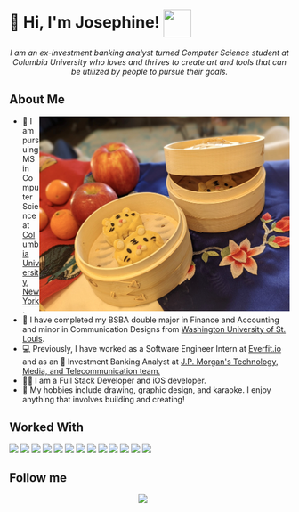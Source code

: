 #  :wave: Hi, I'm Josephine! <img height="50" width="50" src="https://media3.giphy.com/media/rsUGLKwgSvSxmq1VrZ/200w.gif" align="center"> 
 
<p align="center">
 <em>
    I am an ex-investment banking analyst turned Computer Science student at Columbia University who loves and thrives to create art and tools that can be utilized by people to pursue their goals.
 </em>
</p>
 
  
<h2> About Me </h2>
 <img height="350" width="450" align="right" src="tiger-dumplings.png" />

- :lion: I am pursuing MS in Computer Science at <a href="https://www.columbia.edu/">Columbia University, New York </a>.
- :bear: I have completed my BSBA double major in Finance and Accounting and minor in Communication Designs from <a href="https://wustl.edu/">Washington University of St. Louis</a>.
- 💻 Previously, I have worked as a Software Engineer Intern at <a href="https://everfit.io/">Everfit.io</a> and as an :money_with_wings: Investment Banking Analyst at <a href="https://www.jpmorgan.com/solutions/cib/investment-banking">J.P. Morgan's Technology, Media, and Telecommunication team.</a>
- :woman_technologist: I am a Full Stack Developer and iOS developer.
- :art: My hobbies include drawing, graphic design, and karaoke. I enjoy anything that involves building and creating!
 
<h2> Worked With </h2>
<p>
 <!--Python-->
<code><img height="30" width:"30" src="https://img.shields.io/badge/python-%233776AB.svg?&style=flat-square&logo=python&logoColor=white" /></code>
<!--Swift-->
<code><img height="30" width:"30" src="https://img.shields.io/badge/Swift-FA7343?style=for-the-badge&logo=swift&logoColor=white" /></code>
<!--Ruby-->
<code><img height="30" width:"30" src="https://img.shields.io/badge/ruby-%23CC342D.svg?style=for-the-badge&logo=ruby&logoColor=white" /></code>
<!--Java-->
<code><img height="30" width:"30" src="https://img.shields.io/badge/java-%23ED8B00.svg?&style=for-the-badge&logo=java&logoColor=white" /></code>
<!--C-->
<code><img height="30" width:"30" src="https://img.shields.io/badge/c%20-%2300599C.svg?&style=for-the-badge&logo=c&logoColor=white" /></code>
 <!--HTML-->
<code><img height="30" width:"30" src="https://img.shields.io/badge/html5%20-%23E34F26.svg?&style=for-the-badge&logo=html5&logoColor=white" /></code>
<!--CSS-->
<code><img height="30" width:"30" src="https://img.shields.io/badge/css3%20-%231572B6.svg?&style=for-the-badge&logo=css3&logoColor=white" /></code>
<!--JS-->
<code><img height="30" width:"30" src="https://img.shields.io/badge/javascript%20-%23323330.svg?&style=for-the-badge&logo=javascript&logoColor=%23F7DF1E" /></code>
<!--NodeJS-->
<code><img height="30" width:"30" src="https://img.shields.io/badge/express.js%20-%23404d59.svg?&style=for-the-badge" /></code>
<!--React-->
<code><img height="30" width:"30" src="https://img.shields.io/badge/react%20-%2320232a.svg?&style=for-the-badge&logo=react&logoColor=%2361DAFB" /></code>
<!--Bootstrap-->
<code><img height="30" width:"30" src="https://img.shields.io/badge/bootstrap%20-%23563D7C.svg?&style=for-the-badge&logo=bootstrap&logoColor=white" /></code>
<!--MYSQL-->
<code><img height="30" width:"30" src="https://img.shields.io/badge/mysql-%2300f.svg?&style=for-the-badge&logo=mysql&logoColor=white" /></code>
<!--MongoDB-->
<code><img height="30" width:"30" src="https://img.shields.io/badge/MongoDB-%234ea94b.svg?&style=for-the-badge&logo=mongodb&logoColor=white" /></code>
</p>

<h2> Follow me </h2>
<p align="center">
<a href="https://www.linkedin.com/in/josephine-chan-927977b6/"><img src="https://img.shields.io/badge/linkedin-%230077B5.svg?&style=for-the-badge&logo=linkedin&logoColor=white" /></a> &nbsp; &nbsp; &nbsp; 

<!-- <a href="https://github.com/honey-grapes"><img src="https://img.shields.io/badge/GitHub-100000?style=for-the-badge&logo=github&logoColor=white" /></a> &nbsp;  &nbsp; &nbsp;
 -->
